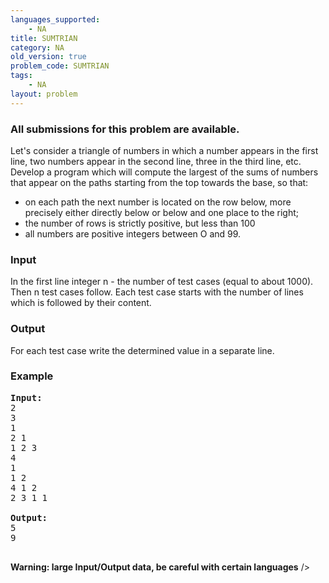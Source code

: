 ```yaml
---
languages_supported:
    - NA
title: SUMTRIAN
category: NA
old_version: true
problem_code: SUMTRIAN
tags:
    - NA
layout: problem
---
```

###  All submissions for this problem are available. 

Let's consider a triangle of numbers in which a number appears in the first line, two numbers appear in the second line, three in the third line, etc. Develop a program which will compute the largest of the sums of numbers that appear on the paths starting from the top towards the base, so that:

- on each path the next number is located on the row below, more precisely either directly below or below and one place to the right;
- the number of rows is strictly positive, but less than 100
- all numbers are positive integers between O and 99.

### Input

In the first line integer n - the number of test cases (equal to about 1000).
Then n test cases follow. Each test case starts with the number of lines which is followed by their content.

### Output

For each test case write the determined value in a separate line.

### Example

<pre>
<b>Input:</b>
2
3
1
2 1
1 2 3
4 
1 
1 2 
4 1 2
2 3 1 1 

<b>Output:</b>
5
9

</pre>
**Warning: large Input/Output data, be careful with certain languages** />
